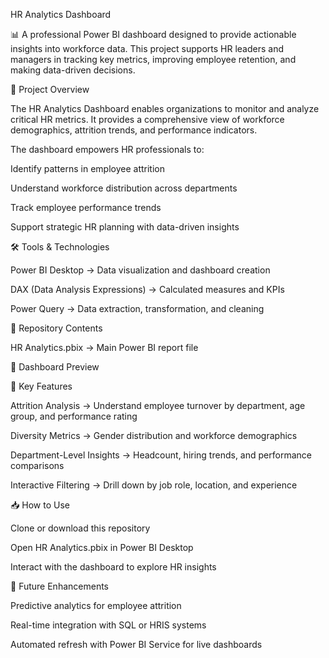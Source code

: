 HR Analytics Dashboard

📊 A professional Power BI dashboard designed to provide actionable insights into workforce data. This project supports HR leaders and managers in tracking key metrics, improving employee retention, and making data-driven decisions.

🚀 Project Overview

The HR Analytics Dashboard enables organizations to monitor and analyze critical HR metrics. It provides a comprehensive view of workforce demographics, attrition trends, and performance indicators.

The dashboard empowers HR professionals to:

Identify patterns in employee attrition

Understand workforce distribution across departments

Track employee performance trends

Support strategic HR planning with data-driven insights

🛠️ Tools & Technologies

Power BI Desktop → Data visualization and dashboard creation

DAX (Data Analysis Expressions) → Calculated measures and KPIs

Power Query → Data extraction, transformation, and cleaning

📂 Repository Contents

HR Analytics.pbix → Main Power BI report file

📸 Dashboard Preview



🔑 Key Features

Attrition Analysis → Understand employee turnover by department, age group, and performance rating

Diversity Metrics → Gender distribution and workforce demographics

Department-Level Insights → Headcount, hiring trends, and performance comparisons

Interactive Filtering → Drill down by job role, location, and experience

📥 How to Use

Clone or download this repository

Open HR Analytics.pbix in Power BI Desktop

Interact with the dashboard to explore HR insights

📌 Future Enhancements

Predictive analytics for employee attrition

Real-time integration with SQL or HRIS systems

Automated refresh with Power BI Service for live dashboards
